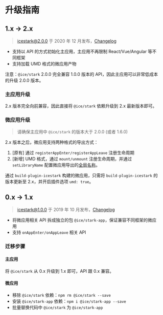 # 升级指南

## 1.x -> 2.x

> icestark@2.0.0 于 2020 年 12 月发布，[Changelog](https://github.com/ice-lab/icestark/releases/tag/v2.0.0)

- 支持以 API 的方式初始化主应用，主应用不再限制 React/Vue/Angular 等不同框架
- 支持加载 UMD 格式的微应用产物

注意：`@ice/stark` 2.0.0 完全兼容 1.0.0 版本的 API，因此主应用可以非常低成本的升级 2.0.0 版本。

### 主应用升级

2.x 版本完全向前兼容，因此直接将 `@ice/stark` 依赖升级到 2.x 最新版本即可。
### 微应用升级

> 请确保主应用中 `@ice/stark` 的版本大于 2.0.0 (或者 1.6.0)

2.x 版本之后，微应用支持两种格式的导出方式：

1. [原有] 通过 `registerAppEnter/registerAppLeave` 注册生命周期
2. [新增] UMD 格式，通过 `mount/unmount` 注册生命周期，并通过 `setLibraryName` 配置微应用导出的[全局名称](https://webpack.js.org/configuration/output/#outputlibrary)。

通过 `build-plugin-icestark` 构建的微应用，只需将 `build-plugin-icestark` 的版本更新至 2.x，并开启插件选项 `umd: true`。

## 0.x -> 1.x

> icestark@1.0.0 于 2019 年 10 月发布，[Changelog](https://github.com/ice-lab/icestark/releases/tag/v1.0.0(2019-10-14))

- 将微应用相关 API 拆成独立的包 `@ice/stark-app`，保证兼容不同框架的微应用
- 支持 `onAppEnter/onAppLeave` 相关 API

### 迁移步骤

#### 主应用

将 `@ice/stark` 从 0.x 升级到 1.x 即可，API 跟 0.x 兼容。

#### 微应用

- 移除 `@ice/stark` 依赖：`npm rm @ice/stark --save`
- 安装 `@ice/stark-app` 依赖：`npm i @ice/stark-app --save`
- 批量替换代码中 `@ice/stark` 为 `@ice/stark-app`
